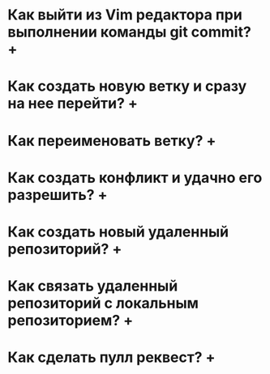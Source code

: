 # Как выйти из Vim редактора при выполнении команды git commit? +

# Как создать новую ветку и сразу на нее перейти? +

# Как переименовать ветку? +

# Как создать конфликт и удачно его разрешить? +

# Как создать новый удаленный репозиторий? +

# Как связать удаленный репозиторий с локальным репозиторием? +

# Как сделать пулл реквест? +